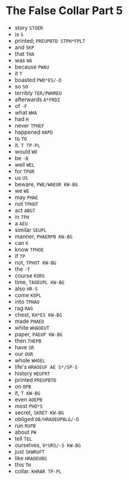 # The False Collar Part 5

* story `STOER`
* is `S`
* printed; `PREUPBTD STPH*FPLT`
* and `SKP`
* that `THA`
* was `WA`
* because `PWAU`
* it `T`
* boasted `PWO*ES/-D`
* so `SO`
* terribly `TER/PWHREU`
* afterwards `A*FRDZ`
* of `-F`
* what `WHA`
* had `H`
* never `TPHEF`
* happened `HAPD`
* to `TO`
* it. `T TP-PL`
* would `WO`
* be `-B`
* well `WEL`
* for `TPOR`
* us `US`
* beware, `PWE/WAEUR KW-BG`
* we `WE`
* may `PHAE`
* not `TPHOT`
* act `ABGT`
* in `TPH`
* a `AEU`
* similar `SEUPL`
* manner, `PHAERPB KW-BG`
* can `K`
* know `TPHOE`
* if `TP`
* not, `TPHOT KW-BG`
* the `-T`
* course `KORS`
* time, `TAOEUPL KW-BG`
* also `HR-S`
* come `KOPL`
* into `TPHAO`
* rag `RAG`
* chest, `KH*ES KW-BG`
* made `PHAED`
* white `WHAOEUT`
* paper, `PAEUP KW-BG`
* then `THEPB`
* have `SR`
* our `OUR`
* whole `WHOEL`
* life's `HRAOEUF AE S*/SP-S`
* history `HEUFRT`
* printed `PREUPBTD`
* on `OPB`
* it, `T KW-BG`
* even `AOEPB`
* most `PHO*S`
* secret, `SKRET KW-BG`
* obliged `OB/HRAOEUPBLG/-D`
* run `RUPB`
* about `PW`
* tell `TEL`
* ourselves, `O*URS/-S KW-BG`
* just `SKWRUFT`
* like `HRAOEUBG`
* this `TH`
* collar. `KHRAR TP-PL`
